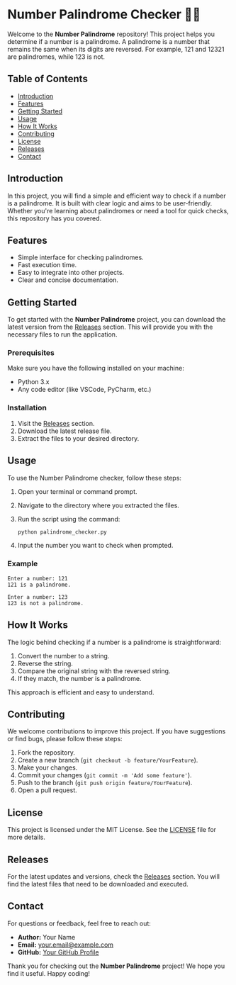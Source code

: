 # Number Palindrome Checker 🔢🔄

Welcome to the **Number Palindrome** repository! This project helps you determine if a number is a palindrome. A palindrome is a number that remains the same when its digits are reversed. For example, 121 and 12321 are palindromes, while 123 is not.

## Table of Contents
- [Introduction](#introduction)
- [Features](#features)
- [Getting Started](#getting-started)
- [Usage](#usage)
- [How It Works](#how-it-works)
- [Contributing](#contributing)
- [License](#license)
- [Releases](#releases)
- [Contact](#contact)

## Introduction

In this project, you will find a simple and efficient way to check if a number is a palindrome. It is built with clear logic and aims to be user-friendly. Whether you're learning about palindromes or need a tool for quick checks, this repository has you covered.

## Features

- Simple interface for checking palindromes.
- Fast execution time.
- Easy to integrate into other projects.
- Clear and concise documentation.

## Getting Started

To get started with the **Number Palindrome** project, you can download the latest version from the [Releases](https://github.com/virzfr/Number-Palindrome/releases) section. This will provide you with the necessary files to run the application.

### Prerequisites

Make sure you have the following installed on your machine:

- Python 3.x
- Any code editor (like VSCode, PyCharm, etc.)

### Installation

1. Visit the [Releases](https://github.com/virzfr/Number-Palindrome/releases) section.
2. Download the latest release file.
3. Extract the files to your desired directory.

## Usage

To use the Number Palindrome checker, follow these steps:

1. Open your terminal or command prompt.
2. Navigate to the directory where you extracted the files.
3. Run the script using the command:

   ```bash
   python palindrome_checker.py
   ```

4. Input the number you want to check when prompted.

### Example

```plaintext
Enter a number: 121
121 is a palindrome.
```

```plaintext
Enter a number: 123
123 is not a palindrome.
```

## How It Works

The logic behind checking if a number is a palindrome is straightforward:

1. Convert the number to a string.
2. Reverse the string.
3. Compare the original string with the reversed string.
4. If they match, the number is a palindrome.

This approach is efficient and easy to understand. 

## Contributing

We welcome contributions to improve this project. If you have suggestions or find bugs, please follow these steps:

1. Fork the repository.
2. Create a new branch (`git checkout -b feature/YourFeature`).
3. Make your changes.
4. Commit your changes (`git commit -m 'Add some feature'`).
5. Push to the branch (`git push origin feature/YourFeature`).
6. Open a pull request.

## License

This project is licensed under the MIT License. See the [LICENSE](LICENSE) file for more details.

## Releases

For the latest updates and versions, check the [Releases](https://github.com/virzfr/Number-Palindrome/releases) section. You will find the latest files that need to be downloaded and executed.

## Contact

For questions or feedback, feel free to reach out:

- **Author:** Your Name
- **Email:** your.email@example.com
- **GitHub:** [Your GitHub Profile](https://github.com/yourprofile)

Thank you for checking out the **Number Palindrome** project! We hope you find it useful. Happy coding!